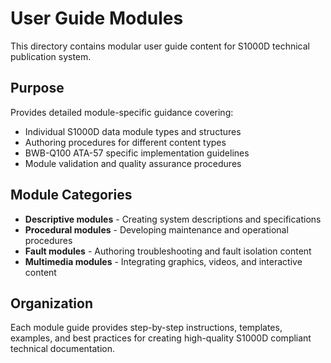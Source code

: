 # User Guide Modules

This directory contains modular user guide content for S1000D technical publication system.

## Purpose

Provides detailed module-specific guidance covering:

- Individual S1000D data module types and structures
- Authoring procedures for different content types
- BWB-Q100 ATA-57 specific implementation guidelines
- Module validation and quality assurance procedures

## Module Categories

- **Descriptive modules** - Creating system descriptions and specifications
- **Procedural modules** - Developing maintenance and operational procedures
- **Fault modules** - Authoring troubleshooting and fault isolation content
- **Multimedia modules** - Integrating graphics, videos, and interactive content

## Organization

Each module guide provides step-by-step instructions, templates, examples, and best practices for creating high-quality S1000D compliant technical documentation.